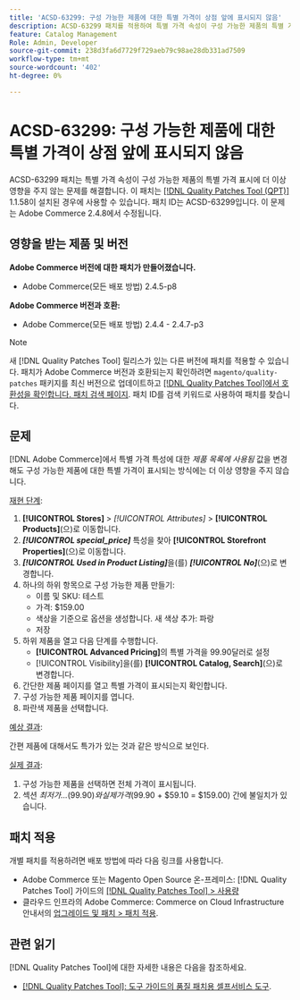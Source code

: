 ```yaml
---
title: 'ACSD-63299: 구성 가능한 제품에 대한 특별 가격이 상점 앞에 표시되지 않음'
description: ACSD-63299 패치를 적용하여 특별 가격 속성이 구성 가능한 제품의 특별 가격 표시에 더 이상 영향을 주지 않는 Adobe Commerce 문제를 해결합니다.
feature: Catalog Management
Role: Admin, Developer
source-git-commit: 238d3fa6d7729f729aeb79c98ae28db331ad7509
workflow-type: tm+mt
source-wordcount: '402'
ht-degree: 0%

---
```


# ACSD-63299: 구성 가능한 제품에 대한 특별 가격이 상점 앞에 표시되지 않음

ACSD-63299 패치는 특별 가격 속성이 구성 가능한 제품의 특별 가격 표시에 더 이상 영향을 주지 않는 문제를 해결합니다. 이 패치는 [[!DNL Quality Patches Tool (QPT)]](/help/tools/quality-patches-tool/quality-patches-tool-to-self-serve-quality-patches.md) 1.1.58이 설치된 경우에 사용할 수 있습니다. 패치 ID는 ACSD-63299입니다. 이 문제는 Adobe Commerce 2.4.8에서 수정됩니다.

## 영향을 받는 제품 및 버전

**Adobe Commerce 버전에 대한 패치가 만들어졌습니다.**

* Adobe Commerce(모든 배포 방법) 2.4.5-p8

**Adobe Commerce 버전과 호환:**

* Adobe Commerce(모든 배포 방법) 2.4.4 - 2.4.7-p3

>[!NOTE]
>
>새 [!DNL Quality Patches Tool] 릴리스가 있는 다른 버전에 패치를 적용할 수 있습니다. 패치가 Adobe Commerce 버전과 호환되는지 확인하려면 `magento/quality-patches` 패키지를 최신 버전으로 업데이트하고 [[!DNL Quality Patches Tool]에서 호환성을 확인합니다. 패치 검색 페이지](https://experienceleague.adobe.com/tools/commerce-quality-patches/index.html?lang=ko). 패치 ID를 검색 키워드로 사용하여 패치를 찾습니다.

## 문제

[!DNL Adobe Commerce]에서 특별 가격 특성에 대한 *제품 목록에 사용됨* 값을 변경해도 구성 가능한 제품에 대한 특별 가격이 표시되는 방식에는 더 이상 영향을 주지 않습니다.

<u>재현 단계</u>:

1. **[!UICONTROL Stores]** > *[!UICONTROL Attributes]* > **[!UICONTROL Products]**(으)로 이동합니다.
1. ***[!UICONTROL special_price]*** 특성을 찾아 **[!UICONTROL Storefront Properties]**(으)로 이동합니다.
1. ***[!UICONTROL Used in Product Listing]***&#x200B;을(를) ***[!UICONTROL No]***(으)로 변경합니다.
1. 하나의 하위 항목으로 구성 가능한 제품 만들기:
   * 이름 및 SKU: 테스트
   * 가격: $159.00
   * 색상을 기준으로 옵션을 생성합니다. 새 색상 추가: 파랑
   * 저장
1. 하위 제품을 열고 다음 단계를 수행합니다.
   * **[!UICONTROL Advanced Pricing]**&#x200B;의 특별 가격을 99.90달러로 설정
   * [!UICONTROL Visibility]을(를) **[!UICONTROL Catalog, Search]**(으)로 변경합니다.
1. 간단한 제품 페이지를 열고 특별 가격이 표시되는지 확인합니다.
1. 구성 가능한 제품 페이지를 엽니다.
1. 파란색 제품을 선택합니다.

<u>예상 결과</u>:

간편 제품에 대해서도 특가가 있는 것과 같은 방식으로 보인다.

<u>실제 결과</u>:

1. 구성 가능한 제품을 선택하면 전체 가격이 표시됩니다.
1. 섹션 *최저가...*($99.90)와 실제 가격($99.90 + $59.10 = $159.00) 간에 불일치가 있습니다.

## 패치 적용

개별 패치를 적용하려면 배포 방법에 따라 다음 링크를 사용합니다.

* Adobe Commerce 또는 Magento Open Source 온-프레미스: [!DNL Quality Patches Tool] 가이드의 [[!DNL Quality Patches Tool] > 사용량](/help/tools/quality-patches-tool/usage.md)
* 클라우드 인프라의 Adobe Commerce: Commerce on Cloud Infrastructure 안내서의 [업그레이드 및 패치 > 패치 적용](https://experienceleague.adobe.com/docs/commerce-cloud-service/user-guide/develop/upgrade/apply-patches.html?lang=ko).

## 관련 읽기

[!DNL Quality Patches Tool]에 대한 자세한 내용은 다음을 참조하세요.

* [[!DNL Quality Patches Tool]: 도구 가이드의 품질 패치용 셀프서비스 도구](/help/tools/quality-patches-tool/quality-patches-tool-to-self-serve-quality-patches.md).
